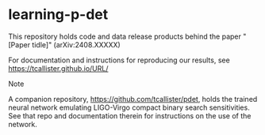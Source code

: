 # learning-p-det

This repository holds code and data release products behind the paper "[Paper tidle]" (arXiv:2408.XXXXX)

For documentation and instructions for reproducing our results, see https://tcallister.github.io/URL/

> [!Note]
> A companion repository, https://github.com/tcallister/pdet, holds the trained neural network emulating LIGO-Virgo compact binary search sensitivities.
> See that repo and documentation therein for instructions on the use of the network.
